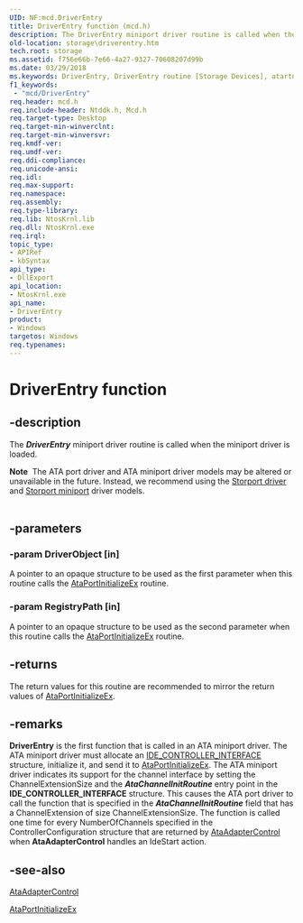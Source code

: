 ```yaml
---
UID: NF:mcd.DriverEntry
title: DriverEntry function (mcd.h)
description: The DriverEntry miniport driver routine is called when the miniport driver is loaded.Note  The ATA port driver and ATA miniport driver models may be altered or unavailable in the future.
old-location: storage\driverentry.htm
tech.root: storage
ms.assetid: f756e66b-7e66-4a27-9327-70608207d99b
ms.date: 03/29/2018
ms.keywords: DriverEntry, DriverEntry routine [Storage Devices], atartns_b300b119-8261-4daf-8155-c9da17cb519a.xml, storage.driverentry, wdm/DriverEntry
f1_keywords:
 - "mcd/DriverEntry"
req.header: mcd.h
req.include-header: Ntddk.h, Mcd.h
req.target-type: Desktop
req.target-min-winverclnt: 
req.target-min-winversvr: 
req.kmdf-ver: 
req.umdf-ver: 
req.ddi-compliance: 
req.unicode-ansi: 
req.idl: 
req.max-support: 
req.namespace: 
req.assembly: 
req.type-library: 
req.lib: NtosKrnl.lib
req.dll: NtosKrnl.exe
req.irql: 
topic_type:
- APIRef
- kbSyntax
api_type:
- DllExport
api_location:
- NtosKrnl.exe
api_name:
- DriverEntry
product:
- Windows
targetos: Windows
req.typenames: 
---
```


# DriverEntry function


## -description


The <b><i>DriverEntry</i></b> miniport driver routine is called when the miniport driver is loaded.
<div class="alert"><b>Note</b>  The ATA port driver and ATA miniport driver models may be altered or unavailable in the future. Instead, we recommend using the <a href="https://docs.microsoft.com/windows-hardware/drivers/storage/storport-driver">Storport driver</a> and <a href="https://docs.microsoft.com/windows-hardware/drivers/storage/storport-miniport-drivers">Storport miniport</a> driver models.</div><div> </div>

## -parameters




### -param DriverObject [in]

A pointer to an opaque structure to be used as the first parameter when this routine calls the <a href="https://docs.microsoft.com/windows-hardware/drivers/ddi/irb/nf-irb-ataportinitializeex">AtaPortInitializeEx</a> routine.


### -param RegistryPath [in]

A pointer to an opaque structure to be used as the second parameter when this routine calls the <a href="https://docs.microsoft.com/windows-hardware/drivers/ddi/irb/nf-irb-ataportinitializeex">AtaPortInitializeEx</a> routine.


## -returns



The return values for this routine are recommended to mirror the return values of <a href="https://docs.microsoft.com/windows-hardware/drivers/ddi/irb/nf-irb-ataportinitializeex">AtaPortInitializeEx</a>.




## -remarks



<b>DriverEntry</b> is the first function that is called in an ATA miniport driver. The ATA miniport driver must allocate an <a href="https://docs.microsoft.com/windows-hardware/drivers/ddi/irb/ns-irb-_ide_controller_interface">IDE_CONTROLLER_INTERFACE</a> structure, initialize it, and send it to <a href="https://docs.microsoft.com/windows-hardware/drivers/ddi/irb/nf-irb-ataportinitializeex">AtaPortInitializeEx</a>. The ATA miniport driver indicates its support for the channel interface by setting the ChannelExtensionSize and the <b><i>AtaChannelInitRoutine</i></b> entry point in the <b>IDE_CONTROLLER_INTERFACE</b> structure. This causes the ATA port driver to call the function that is specified in the <b><i>AtaChannelInitRoutine</i></b> field that has a ChannelExtension of size ChannelExtensionSize. The function is called one time for every NumberOfChannels specified in the ControllerConfiguration structure that are returned by <a href="https://docs.microsoft.com/windows-hardware/drivers/ddi/irb/nc-irb-ide_adapter_control">AtaAdapterControl</a> when <b>AtaAdapterControl</b> handles an IdeStart action.




## -see-also




<a href="https://docs.microsoft.com/windows-hardware/drivers/ddi/irb/nc-irb-ide_adapter_control">AtaAdapterControl</a>



<a href="https://docs.microsoft.com/windows-hardware/drivers/ddi/irb/nf-irb-ataportinitializeex">AtaPortInitializeEx</a>
 

 

